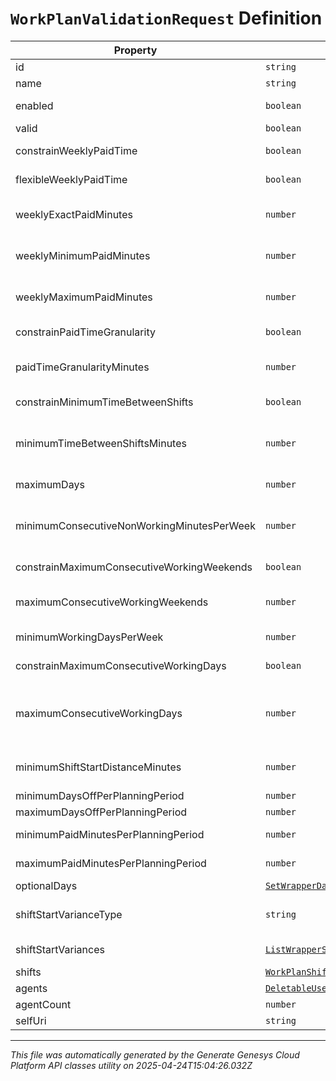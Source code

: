# `WorkPlanValidationRequest` Definition

| Property | Type | Required | Description |
|----------|------|----------|-------------|
| id | `string` | No | The globally unique identifier for the object. |
| name | `string` | No |  |
| enabled | `boolean` | No | Whether the work plan is enabled for scheduling |
| valid | `boolean` | No | Whether the work plan is valid or not |
| constrainWeeklyPaidTime | `boolean` | No | Whether the weekly paid time constraint is enabled for this work plan |
| flexibleWeeklyPaidTime | `boolean` | No | Whether the weekly paid time constraint is flexible for this work plan |
| weeklyExactPaidMinutes | `number` | No | Exact weekly paid time in minutes for this work plan. Used if flexibleWeeklyPaidTime == false |
| weeklyMinimumPaidMinutes | `number` | No | Minimum weekly paid time in minutes for this work plan. Used if flexibleWeeklyPaidTime == true |
| weeklyMaximumPaidMinutes | `number` | No | Maximum weekly paid time in minutes for this work plan. Used if flexibleWeeklyPaidTime == true |
| constrainPaidTimeGranularity | `boolean` | No | Whether paid time granularity is constrained for this work plan |
| paidTimeGranularityMinutes | `number` | No | Granularity in minutes allowed for shift paid time in this work plan. Used if constrainPaidTimeGranularity == true |
| constrainMinimumTimeBetweenShifts | `boolean` | No | Whether the minimum time between shifts constraint is enabled for this work plan |
| minimumTimeBetweenShiftsMinutes | `number` | No | Minimum time between shifts in minutes defined in this work plan. Used if constrainMinimumTimeBetweenShifts == true |
| maximumDays | `number` | No | Maximum number days in a week allowed to be scheduled for this work plan |
| minimumConsecutiveNonWorkingMinutesPerWeek | `number` | No | Minimum amount of consecutive non working minutes per week that agents who are assigned this work plan are allowed to have off |
| constrainMaximumConsecutiveWorkingWeekends | `boolean` | No | Whether to constrain the maximum consecutive working weekends |
| maximumConsecutiveWorkingWeekends | `number` | No | The maximum number of consecutive weekends that agents who are assigned to this work plan are allowed to work |
| minimumWorkingDaysPerWeek | `number` | No | The minimum number of days that agents assigned to a work plan must work per week |
| constrainMaximumConsecutiveWorkingDays | `boolean` | No | Whether to constrain the maximum consecutive working days |
| maximumConsecutiveWorkingDays | `number` | No | The maximum number of consecutive days that agents assigned to this work plan are allowed to work. Used if constrainMaximumConsecutiveWorkingDays == true |
| minimumShiftStartDistanceMinutes | `number` | No | The time period in minutes for the duration between the start times of two consecutive working days |
| minimumDaysOffPerPlanningPeriod | `number` | No | Minimum days off in the planning period |
| maximumDaysOffPerPlanningPeriod | `number` | No | Maximum days off in the planning period |
| minimumPaidMinutesPerPlanningPeriod | `number` | No | Minimum paid minutes in the planning period |
| maximumPaidMinutesPerPlanningPeriod | `number` | No | Maximum paid minutes in the planning period |
| optionalDays | [`SetWrapperDayOfWeek`](setwrapperdayofweek-definition.md) | No | Optional days to schedule for this work plan |
| shiftStartVarianceType | `string` | No | This constraint ensures that an agent starts each workday within a user-defined time threshold |
| shiftStartVariances | [`ListWrapperShiftStartVariance`](listwrappershiftstartvariance-definition.md) | No | Variance in minutes among start times of shifts in this work plan |
| shifts | [`WorkPlanShift[]`](workplanshift-definition.md) | No | Shifts in this work plan |
| agents | [`DeletableUserReference[]`](deletableuserreference-definition.md) | No | Agents in this work plan |
| agentCount | `number` | No | Number of agents in this work plan |
| selfUri | `string` | No | The URI for this object |

---

*This file was automatically generated by the Generate Genesys Cloud Platform API classes utility on 2025-04-24T15:04:26.032Z*